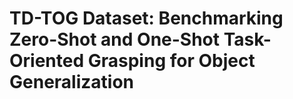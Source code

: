 # TD-TOG Dataset: Benchmarking Zero-Shot and One-Shot Task-Oriented Grasping for Object Generalization
